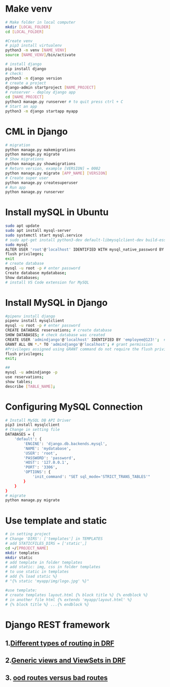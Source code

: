 # Make venv
```bash
# Make folder in local computer
mkdir [LOCAL_FOLDER]
cd [LOCAL_FOLDER]

#Create venv
# pip3 install virtualenv
python3 -m venv [NAME_VENV]
source [NAME_VENV]/bin/activate

# install django
pip install django
# check:
python3 -m django version
# create a project
django-admin startproject [NAME_PROJECT]
# runserver - deploy django app
cd [NAME_PROJECT]
python3 manage.py runserver # to quit press ctrl + C
# Start an app
python3 -m django startapp myapp
```
# CML in Django
```bash
# migration
python manage.py makemigrations
python manage.py migrate
# Show migrations
python manage.py showmigrations
# Return version, example [VERSION] = 0002
python manage.py migrate [APP_NAME] [VERSION]
# Create super user
python manage.py createsuperuser
# Run app
python manage.py runserver
```

# Install mySQL in Ubuntu
```bash
sudo apt update
sudo apt install mysql-server
sudo systemctl start mysql.service
# sudo apt-get install python3-dev default-libmysqlclient-dev build-essential
sudo mysql
ALTER USER 'root'@'localhost' IDENTIFIED WITH mysql_native_password BY 'password';
flush privileges;
exit
# create database
mysql -u root -p # enter password
Create database mydatabase;
Show databases;
# install VS Code extension for MySQL
```

# Install MySQL in Django
```bash
#pipenv install django
pipenv install mysqlclient
mysql -u root -p # enter password
CREATE DATABASE reservations; # create database
SHOW DATABASES; # check database was created
CREATE USER 'admindjango'@'localhost' IDENTIFIED BY 'employee@123!';  # create new user
GRANT ALL ON *.* TO 'admindjango'@'localhost'; # grant permission
#Privileges assigned using GRANT command do not require the flush privileges but it is usually a good practice #to run this command while you are using variable commands for changing privileges and reloading the server #and grant tables containing information about user accounts. 
flush privileges;
exit;

##
mysql -u admindjango -p
use reservations;
show tables;
describe [TABLE_NAME];

```

# Configuring MySQL Connection
```bash
# Install MySQL DB API Driver
pip3 install mysqlclient
# Change in setting file
DATABASES = {
    'default': {
        'ENGINE': 'django.db.backends.mysql',
        'NAME': 'mydatabase',
        'USER': 'root',
        'PASSWORD': 'password',
        'HOST': '127.0.0.1',
        'PORT': '3306',
        'OPTIONS': {
            'init_command': "SET sql_mode='STRICT_TRANS_TABLES'"
        }
    }
}
# migrate
python manage.py migrate
```

# Use template and static
```bash
# in setting project
# Change 'DIRS': ['templates'] in TEMPLATES
# add STATICFILES_DIRS = ['static',]
cd ~/[PROJECT_NAME]
mkdir templates
mkdir static
# add template in folder templates
# add static: img, css in folder templates
# to use static in templates
# add {% load static %}
# "{% static 'myapp/img/logo.jpg' %}"

#use template:
# create templates layout.html {% block title %} {% endblock %}
# in another file html {% extends 'myapp/layout.html' %}
# {% block title %} ...{% endblock %}
```

# Django REST framework

## 1.[Different types of routing in DRF](https://www.coursera.org/learn/apis/supplement/cFRCv/different-types-of-routing-in-drf)
## 2.[Generic views and ViewSets in DRF](https://www.coursera.org/learn/apis/supplement/AlxEs/generic-views-and-viewsets-in-drf)
## 3. [ood routes versus bad routes](https://www.coursera.org/learn/apis/supplement/wRYeY/good-routes-versus-bad-routes)
